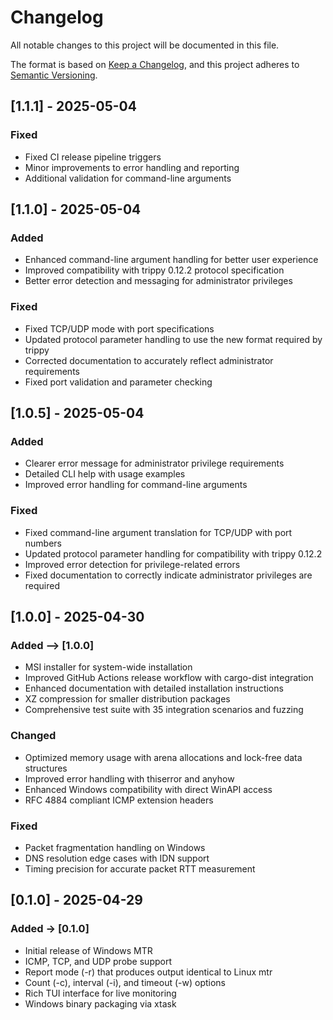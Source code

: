 # Changelog

All notable changes to this project will be documented in this file.

The format is based on [Keep a Changelog](https://keepachangelog.com/en/1.0.0/),
and this project adheres to [Semantic Versioning](https://semver.org/spec/v2.0.0.html).

## [1.1.1] - 2025-05-04

### Fixed
- Fixed CI release pipeline triggers
- Minor improvements to error handling and reporting
- Additional validation for command-line arguments

## [1.1.0] - 2025-05-04

### Added
- Enhanced command-line argument handling for better user experience
- Improved compatibility with trippy 0.12.2 protocol specification
- Better error detection and messaging for administrator privileges

### Fixed
- Fixed TCP/UDP mode with port specifications
- Updated protocol parameter handling to use the new format required by trippy
- Corrected documentation to accurately reflect administrator requirements
- Fixed port validation and parameter checking

## [1.0.5] - 2025-05-04

### Added
- Clearer error message for administrator privilege requirements
- Detailed CLI help with usage examples
- Improved error handling for command-line arguments

### Fixed
- Fixed command-line argument translation for TCP/UDP with port numbers
- Updated protocol parameter handling for compatibility with trippy 0.12.2
- Improved error detection for privilege-related errors
- Fixed documentation to correctly indicate administrator privileges are required

## [1.0.0] - 2025-04-30

### Added --> [1.0.0]

- MSI installer for system-wide installation
- Improved GitHub Actions release workflow with cargo-dist integration
- Enhanced documentation with detailed installation instructions
- XZ compression for smaller distribution packages
- Comprehensive test suite with 35 integration scenarios and fuzzing

### Changed

- Optimized memory usage with arena allocations and lock-free data structures
- Improved error handling with thiserror and anyhow
- Enhanced Windows compatibility with direct WinAPI access
- RFC 4884 compliant ICMP extension headers

### Fixed

- Packet fragmentation handling on Windows
- DNS resolution edge cases with IDN support
- Timing precision for accurate packet RTT measurement

## [0.1.0] - 2025-04-29

### Added -> [0.1.0]

- Initial release of Windows MTR
- ICMP, TCP, and UDP probe support
- Report mode (-r) that produces output identical to Linux mtr
- Count (-c), interval (-i), and timeout (-w) options
- Rich TUI interface for live monitoring
- Windows binary packaging via xtask

